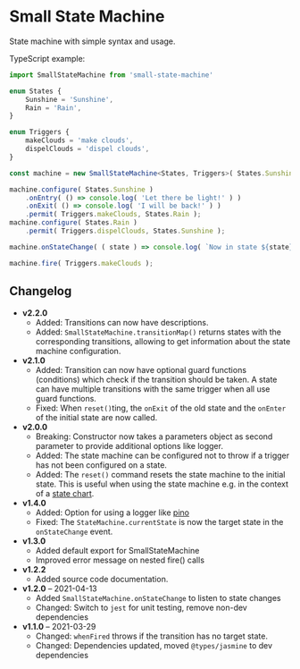 # Small State Machine

State machine with simple syntax and usage.

TypeScript example:

```typescript
import SmallStateMachine from 'small-state-machine'

enum States {
    Sunshine = 'Sunshine',
    Rain = 'Rain',
}

enum Triggers {
    makeClouds = 'make clouds',
    dispelClouds = 'dispel clouds',
}

const machine = new SmallStateMachine<States, Triggers>( States.Sunshine );

machine.configure( States.Sunshine )
    .onEntry( () => console.log( 'Let there be light!' ) )
    .onExit( () => console.log( 'I will be back!' ) )
    .permit( Triggers.makeClouds, States.Rain );
machine.configure( States.Rain )
    .permit( Triggers.dispelClouds, States.Sunshine );

machine.onStateChange( ( state ) => console.log( `Now in state ${state}!` ) );

machine.fire( Triggers.makeClouds );
```

## Changelog

* **v2.2.0**
  * Added: Transitions can now have descriptions.
  * Added: `SmallStateMachine.transitionMap()` returns states with the corresponding
    transitions, allowing to get information about the state machine configuration.
* **v2.1.0**
  * Added: Transition can now have optional guard functions (conditions) which
    check if the transition should be taken. A state can have multiple
    transitions with the same trigger when all use guard functions.
  * Fixed: When `reset()`ting, the `onExit` of the old state and the `onEnter`
    of the initial state are now called.
* **v2.0.0**
  * Breaking: Constructor now takes a parameters object as second parameter to
    provide additional options like logger.
  * Added: The state machine can be configured not to throw if a trigger has
    not been configured on a state.
  * Added: The `reset()` command resets the state machine to the initial state.
    This is useful when using the state machine e.g. in the context of a [state
    chart](https://statecharts.dev/).
* **v1.4.0**
  * Added: Option for using a logger like [pino](https://www.npmjs.com/package/pino)
  * Fixed: The `StateMachine.currentState` is now the target state in the `onStateChange` event.
* **v1.3.0**
  * Added default export for SmallStateMachine
  * Improved error message on nested fire() calls
* **v1.2.2** 
  * Added source code documentation.
* **v1.2.0** – 2021-04-13
  * Added `SmallStateMachine.onStateChange` to listen to state changes
  * Changed: Switch to `jest` for unit testing, remove non-dev dependencies
* **v1.1.0** – 2021-03-29
  * Changed: `whenFired` throws if the transition has no target state.
  * Changed: Dependencies updated, moved `@types/jasmine` to dev dependencies
